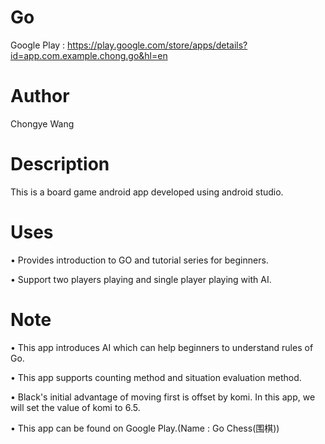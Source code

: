 # Go

Google Play : https://play.google.com/store/apps/details?id=app.com.example.chong.go&hl=en
# Author
Chongye Wang

# Description

This is a board game android app developed using android studio.

# Uses

• Provides introduction to GO and tutorial series for beginners.

• Support two players playing and single player playing with AI.


# Note

• This app introduces AI which can help beginners to understand rules of Go.

• This app supports counting method and situation evaluation method.

• Black's initial advantage of moving first is offset by komi. In this app, we will set the value of komi to 6.5.

• This app can be found on Google Play.(Name : Go Chess(围棋))
